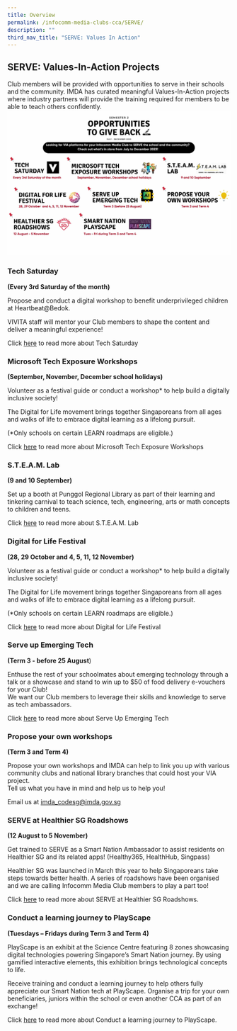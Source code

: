 ```yaml
---
title: Overview
permalink: /infocomm-media-clubs-cca/SERVE/
description: ""
third_nav_title: "SERVE: Values In Action"
---
```

## SERVE: Values-In-Action Projects

Club members will be provided with opportunities to serve in their schools and the community. IMDA has curated meaningful Values-In-Action projects where industry partners will provide the training required for members to be able to teach others confidently.
![](/images/Icmclub/serve%20sem%202%20round%20up%20website%20(19%20july).jpg)
### Tech Saturday
**(Every 3rd Saturday of the month)**

Propose and conduct a digital workshop to benefit underprivileged children at Heartbeat@Bedok.  

VIVITA staff will mentor your Club members to shape the content and deliver a meaningful experience!  
  
Click [here](https://codesg.imda.gov.sg/infocomm-media-clubs-cca/serve/tech-saturday-2023/) to read more about Tech Saturday
  
### Microsoft Tech Exposure Workshops  
**(September, November, December school holidays)** 
  
Volunteer as a festival guide or conduct a workshop\* to help build a digitally inclusive society!

The Digital for Life movement brings together Singaporeans from all ages and walks of life to embrace digital learning as a lifelong pursuit.  

(\*Only schools on certain LEARN roadmaps are eligible.)  
  
Click [here](https://codesg.imda.gov.sg/infocomm-media-clubs-cca/serve-microsoft-tech-exposure-workshops/) to read more about Microsoft Tech Exposure Workshops  
  
### S.T.E.A.M. Lab  
**(9 and 10 September)**  

Set up a booth at Punggol Regional Library as part of their learning and tinkering carnival to teach science, tech, engineering, arts or math concepts to children and teens.  
  
Click [here](https://codesg.imda.gov.sg/infocomm-media-clubs-cca/serve-steam-lab/) to read more about S.T.E.A.M. Lab

  
### Digital for Life Festival  
**(28, 29 October and 4, 5, 11, 12 November)**  

Volunteer as a festival guide or conduct a workshop\* to help build a digitally inclusive society!

The Digital for Life movement brings together Singaporeans from all ages and walks of life to embrace digital learning as a lifelong pursuit.  
  
(\*Only schools on certain LEARN roadmaps are eligible.)  
  
Click [here](https://codesg.imda.gov.sg/infocomm-media-clubs-cca/serve-digital-for-life-festival/) to read more about Digital for Life Festival  

### Serve up Emerging Tech  
**(Term 3 - before 25 August**)  
  
Enthuse the rest of your schoolmates about emerging technology through a talk or a showcase and stand to win up to $50 of food delivery e-vouchers for your Club!  
We want our Club members to leverage their skills and knowledge to serve as tech ambassadors.  
  
Click [here](https://codesg.imda.gov.sg/infocomm-media-clubs-cca/serve-up-emerging-tech-2023/) to read more about Serve Up Emerging Tech 

### Propose your own workshops
**(Term 3 and Term 4)**  

Propose your own workshops and IMDA can help to link you up with various community clubs and national library branches that could host your VIA project.  
Tell us what you have in mind and help us to help you!

Email us at [imda_codesg@imda.gov.sg](mailto:imda_codesg@imda.gov.sg)

### SERVE at Healthier SG Roadshows
**(12 August to 5 November)** 

Get trained to SERVE as a Smart Nation Ambassador to assist residents on Healthier SG and its related apps! (Healthy365, HealthHub, Singpass)  
  
Healthier SG was launched in March this year to help Singaporeans take steps towards better health. A series of roadshows have been organised and we are calling Infocomm Media Club members to play a part too!  
  
Click [here](https://codesg.imda.gov.sg/infocomm-media-clubs-cca/serve-healthier-sg-roadshows/) to read more about SERVE at Healthier SG Roadshows.

### Conduct a learning journey to PlayScape
**(Tuesdays – Fridays during Term 3 and Term 4)**

PlayScape is an exhibit at the Science Centre featuring 8 zones showcasing digital technologies powering Singapore’s Smart Nation journey. By using gamified interactive elements, this exhibition brings technological concepts to life.

Receive training and conduct a learning journey to help others fully appreciate our Smart Nation tech at PlayScape. Organise a trip for your own beneficiaries, juniors within the school or even another CCA as part of an exchange!  

Click [here](https://codesg.imda.gov.sg/infocomm-media-clubs-cca/serve-smart-nation-playscape) to read more about Conduct a learning journey to PlayScape.